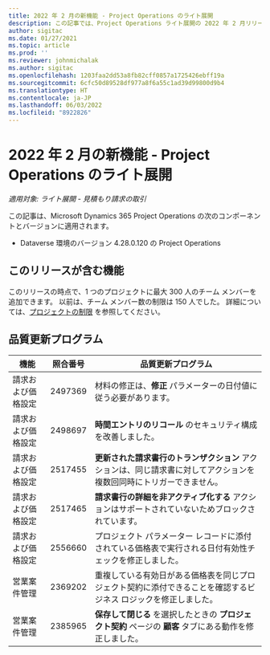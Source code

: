 ```yaml
---
title: 2022 年 2 月の新機能 - Project Operations のライト展開
description: この記事では、Project Operations ライト展開の 2022 年 2 月リリースで利用可能な品質更新について説明します。
author: sigitac
ms.date: 01/27/2021
ms.topic: article
ms.prod: ''
ms.reviewer: johnmichalak
ms.author: sigitac
ms.openlocfilehash: 1203faa2dd53a8fb82cff0857a1725426ebff19a
ms.sourcegitcommit: 6cfc50d89528df977a8f6a55c1ad39d99800d9b4
ms.translationtype: HT
ms.contentlocale: ja-JP
ms.lasthandoff: 06/03/2022
ms.locfileid: "8922826"
---
```

# <a name="whats-new-february-2022---project-operations-lite-deployment"></a>2022 年 2 月の新機能 - Project Operations のライト展開

_適用対象: ライト展開 - 見積もり請求の取引_

この記事は、Microsoft Dynamics 365 Project Operations の次のコンポーネントとバージョンに適用されます。

- Dataverse 環境のバージョン 4.28.0.120 の Project Operations

## <a name="features-included-in-this-release"></a>このリリースが含む機能

このリリースの時点で、1 つのプロジェクトに最大 300 人のチーム メンバーを追加できます。 以前は、チーム メンバー数の制限は 150 人でした。 詳細については、[プロジェクトの制限](../../project-management/create-wbs.md#project-limitations) を参照してください。

## <a name="quality-updates"></a>品質更新プログラム

| 機能 | 照合番号 | 品質更新プログラム |
| --- | --- | --- |
| 請求および価格設定 | 2497369 | 材料の修正は、**修正** パラメーターの日付値に従う必要があります。 |
| 請求および価格設定 | 2498697 | **時間エントリのリコール** のセキュリティ構成を改善しました。 |
| 請求および価格設定 | 2517455 | **更新された請求書行のトランザクション** アクションは、同じ請求書に対してアクションを複数回同時にトリガーできません。 |
| 請求および価格設定 | 2517465 | **請求書行の詳細を非アクティブ化する** アクションはサポートされていないためブロックされています。 |
| 請求および価格設定 | 2556660 | プロジェクト パラメーター レコードに添付されている価格表で実行される日付有効性チェックを修正しました。 |
| 営業案件管理 | 2369202 | 重複している有効日がある価格表を同じプロジェクト契約に添付できることを確認するビジネス ロジックを修正しました。 |
| 営業案件管理 | 2385965 | **保存して閉じる** を選択したときの **プロジェクト契約** ページの **顧客** タブにある動作を修正しました。 |
